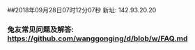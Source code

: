 ##2018年09月28日07时12分07秒 新址: 142.93.20.20
### 兔友常见问题及解答: https://github.com/wanggonging/d/blob/w/FAQ.md
